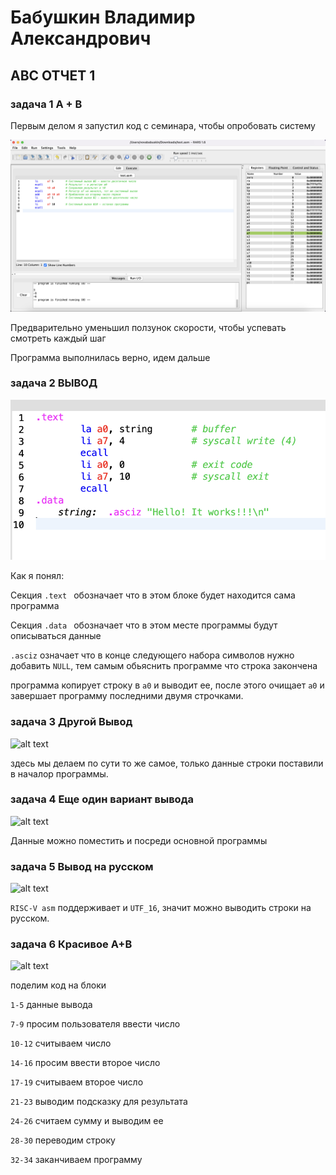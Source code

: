 # Бабушкин Владимир Александрович 

## АВС ОТЧЕТ 1

### задача 1 A + B

Первым делом я запустил код с семинара, чтобы опробовать систему

![alt text](image.png)

Предварительно уменьшил ползунок скорости, чтобы успевать смотреть каждый шаг

Программа выполнилась верно, идем дальше

### задача 2 ВЫВОД

![alt text](image-1.png)

Как я понял:

Секция ```.text ``` обозначает что в этом блоке будет находится сама программа


Секция ```.data ``` обозначает что в этом месте программы будут описываться данные

```.asciz``` означает что в конце следующего набора символов нужно добавить ```NULL```, тем самым обьяснить программе что строка закончена
 
программа копирует строку в ```a0``` и выводит ее,
после этого очищает ```a0``` и завершает программу последними двумя строчками.

### задача 3 Другой Вывод

![alt text](image-2.png)

здесь мы делаем по сути то же самое, только данные строки поставили в началор программы.

### задача 4 Еще один вариант вывода

![alt text](image-3.png)

Данные можно поместить и посреди основной программы

### задача 5 Вывод на русском

![alt text](image-4.png)

```RISC-V asm``` поддерживает и ```UTF_16```, значит можно выводить строки на русском.

### задача 6 Красивое A+B

![alt text](image-5.png)

поделим код на блоки 

```1-5``` данные вывода

```7-9``` просим пользователя ввести число

```10-12``` считываем число

```14-16``` просим ввести второе число

```17-19``` считываем второе число

```21-23``` выводим подсказку для результата

```24-26``` считаем сумму и выводим ее

```28-30``` переводим строку

```32-34``` заканчиваем программу